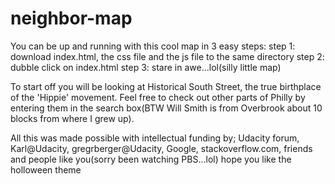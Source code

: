 # neighbor-map
You can be up and running with this cool map in 3 easy steps:
step 1: download index.html, the css file and the js file to the same directory
step 2: dubble click on index.html
step 3: stare in awe...lol(silly little map)

To start off you will be looking at Historical South Street, the true birthplace of the 'Hippie' 
movement. Feel free to check out other parts of Philly by entering them in the search box(BTW Will Smith is from Overbrook
about 10 blocks from where I grew up).

All this was made possible with intellectual funding by; Udacity forum, Karl@Udacity, gregrberger@Udacity, Google, stackoverflow.com, friends and people like you(sorry been watching PBS...lol)
hope you like the holloween theme

